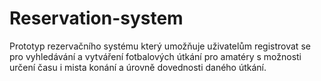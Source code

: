 # Reservation-system
Prototyp rezervačního systému který umožňuje uživatelům registrovat se pro vyhledávání a vytváření fotbalových útkání pro amatéry s možnosti určení času i mista konání a úrovně dovednosti daného útkání.

